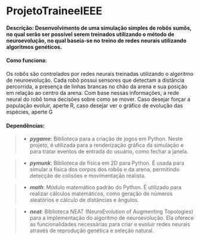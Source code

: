 # __ProjetoTraineeIEEE__
 #### **Descrição**: Desenvolvimento de uma simulação simples de robôs sumôs, no qual serão ser possível serem treinados utilizando o método de neuroevolução, no qual baseia-se no treino de redes neurais utilizando algoritmos genéticos.

#### **Como funciona**:
Os robôs são controlados por redes neurais treinadas utilizando o algoritmo de neuroevolução. Cada robô possui sensores que detectam a distância percorrida, a presença de linhas brancas no chão da arena e sua posição em relação ao centro da arena. Com base nessas informações, a rede neural do robô toma decisões sobre como se mover. Caso desejar forçar a população evoluir, aperte R, caso desejar ver o gráfico de evolução das espécies, aperte G

#### **Dependências**:
>- ***pygame***: Biblioteca para a criação de jogos em Python. Neste projeto, é utilizada para a renderização gráfica da simulação e para tratar eventos de entrada do usuário, como fechar a janela.

>- ***pymunk***: Biblioteca de física em 2D para Python. É usada para simular a física dos corpos dos robôs e da arena, permitindo detecção de colisões e movimentação realista. 

>- ***math***: Módulo matemático padrão do Python. É utilizado para realizar cálculos matemáticos, como geração de números aleatórios e cálculo de distâncias e ângulos.

>- ***neat***: Biblioteca NEAT (NeuroEvolution of Augmenting Topologies) para a implementação do algoritmo de neuroevolução. Ela oferece as funcionalidades necessárias para criar e evoluir redes neurais através de reprodução genética e seleção natural.
